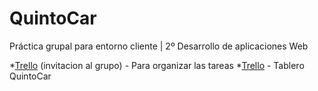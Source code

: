 # QuintoCar
Práctica grupal para entorno cliente | 2º Desarrollo de aplicaciones Web

*[Trello](https://trello.com/invite/b/fT76CUSb/37c269e8be59353095411f07e58cfa4c/quintocar) (invitacion al grupo) - Para organizar las tareas
*[Trello](https://trello.com/b/fT76CUSb) - Tablero QuintoCar
